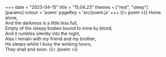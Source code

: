 +++
date = "2023-04-15"
title = "15.04.23"
themes = ["rest", "sleep"]
[params]
  colour = 'poem'
  pageKey = 'src/poem.js'
+++
{{< poem >}}
Home alone,  
And the darkness is a little less full,  
Empty of the sleepy bodies bound to mine by blood,  
And it rumbles silently into the night,  
Alas I remain with my friend and my brother,  
He sleeps whilst I busy the winking hours,  
They shall end soon.
{{< /poem >}}